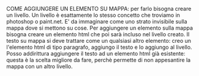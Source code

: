 COME AGGIUNGERE UN ELEMENTO SU MAPPA: per farlo bisogna creare un livello. 
Un livello è esattamente lo stesso concetto che troviamo in photoshop o 
paint.net. E' da immaginare come uno strato invisibile sulla mappa dove 
si mettono su cose. 
Per aggiungere un elemento sulla mappa bisogna creare un elemento html 
che poi sarà incluso nel livello creato.
Il testo su mappa si deve trattare come un qualsiasi altro elemento: 
creo un l'elemento html di tipo paragrafo, aggiungo il testo e lo 
aggiungo al livello. 
Posso addirittura aggiungere il testo ad un elemento html già esistente: 
questa è la scelta migliore da fare, perchè permette di non appesantire
la mappa con un altro livello.